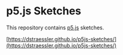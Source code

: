 # p5.js Sketches

This repository contains [p5.js](https://p5js.org/) sketches.

[https://dstraessler.github.io/p5js-sketches/](https://dstraessler.github.io/p5js-sketches/)

